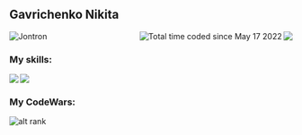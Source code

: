 ## Gavrichenko Nikita

<img align="right" src="https://github-readme-stats.vercel.app/api?username=Hikkrir&count_private=true&show_icons=true&theme=tokyonight&hide_border=true"/>

<a href="https://wakatime.com/@e2f95d4c-312d-4c85-8dbd-270d0478a52b"><img align="right" img src="https://wakatime.com/badge/user/e2f95d4c-312d-4c85-8dbd-270d0478a52b.svg" alt="Total time coded since May 17 2022" /></a>

![Jontron](https://user-images.githubusercontent.com/105012415/174044510-a6b78368-b102-4f35-b2f4-91a395bbf582.gif)

### My skills:
<img align="left" src="https://img.shields.io/badge/Python-14354C?style=for-the-badge&logo=python&logoColor=white"/>
<img align="left" src="https://img.shields.io/badge/SQLite-07405E?style=for-the-badge&logo=sqlite&logoColor=white"/>
     
<br>
     
### My CodeWars:
![alt rank](https://www.codewars.com/users/Hikkrir/badges/large)
